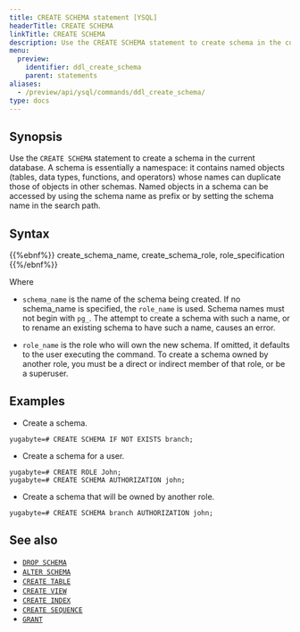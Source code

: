 ```yaml
---
title: CREATE SCHEMA statement [YSQL]
headerTitle: CREATE SCHEMA
linkTitle: CREATE SCHEMA
description: Use the CREATE SCHEMA statement to create schema in the current database.
menu:
  preview:
    identifier: ddl_create_schema
    parent: statements
aliases:
  - /preview/api/ysql/commands/ddl_create_schema/
type: docs
---
```


## Synopsis

Use the `CREATE SCHEMA` statement to create a schema in the current database.
A schema is essentially a namespace: it contains named objects (tables, data types, functions, and operators) whose names can duplicate those of objects in other schemas.
Named objects in a schema can be accessed by using the schema name as prefix or by setting the schema name in the search path.

## Syntax

{{%ebnf%}}
  create_schema_name,
  create_schema_role,
  role_specification
{{%/ebnf%}}

Where

- `schema_name` is the name of the schema being created. If no schema_name is specified, the `role_name` is used. Schema names must not begin with `pg_`. The attempt to create a schema with such a name, or to rename an existing schema to have such a name, causes an error.

- `role_name` is the role who will own the new schema. If omitted, it defaults to the user executing the command. To create a schema owned by another role, you must be a direct or indirect member of that role, or be a superuser.

## Examples

- Create a schema.

```plpgsql
yugabyte=# CREATE SCHEMA IF NOT EXISTS branch;
```

- Create a schema for a user.

```plpgsql
yugabyte=# CREATE ROLE John;
yugabyte=# CREATE SCHEMA AUTHORIZATION john;
```

- Create a schema that will be owned by another role.

```plpgsql
yugabyte=# CREATE SCHEMA branch AUTHORIZATION john;
```

## See also

- [`DROP SCHEMA`](../ddl_drop_schema)
- [`ALTER SCHEMA`](../ddl_alter_schema)
- [`CREATE TABLE`](../ddl_create_table)
- [`CREATE VIEW`](../ddl_create_view)
- [`CREATE INDEX`](../ddl_create_index/)
- [`CREATE SEQUENCE`](../ddl_create_sequence)
- [`GRANT`](../dcl_grant)
